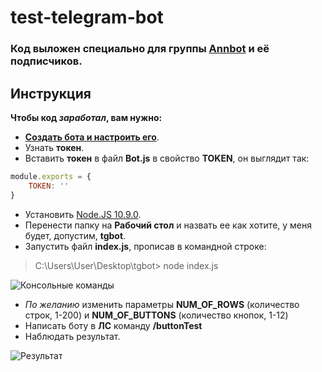 # test-telegram-bot
### Код выложен специально для группы [Annbot](vk.com/ann__bot) и её подписчиков.

## Инструкция
**Чтобы код *заработал*, вам нужно:**

 - [**Создать бота и настроить его**](t.me/botfather).
 - Узнать **токен**.
 - Вставить **токен** в файл **Bot.js** в свойство **TOKEN**, он выглядит так:
 
```js
module.exports = {
	TOKEN: ''
}
```

 - Установить [Node.JS 10.9.0](nodejs.org/en/).
 - Перенести папку на **Рабочий стол** и назвать ее как хотите, у меня будет, допустим, **tgbot**.
 - Запустить файл **index.js**, прописав в командной строке:

> C:\\Users\\User\\Desktop\\tgbot> node index.js

![Консольные команды](https://pp.userapi.com/c845216/v845216306/d9c28/kvDMCyPwdjI.jpg)

 - *По желанию* изменить параметры **NUM_OF_ROWS** (количество строк, 1-200) и **NUM_OF_BUTTONS** (количество кнопок, 1-12)
 - Написать боту в **ЛС** команду **/buttonTest**
 - Наблюдать результат.
 
 ![Результат](https://pp.userapi.com/c844724/v844724306/e09dd/TnaAgOpv7qI.jpg)
